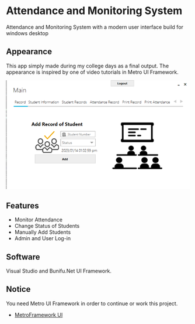 # Attendance and Monitoring System

Attendance and Monitoring System with a modern user interface build for windows desktop

## Appearance

This app simply made during my college days as a final output.
The appearance is inspired by one of video tutorials in Metro UI Framework. 

![Monitoing](https://github.com/Cerezaaaa/Car-Parking-Monitoring-System/blob/master/Untitled.png)

## Features
* Monitor Attendance
* Change Status of Students
* Manually Add Students
* Admin and User Log-in

## Software
Visual Studio and Bunifu.Net UI Framework.

## Notice
You need Metro UI Framework in order to continue or work this project. 
* <a href="http://thielj.github.io/MetroFramework/"> MetroFramework UI </a>

